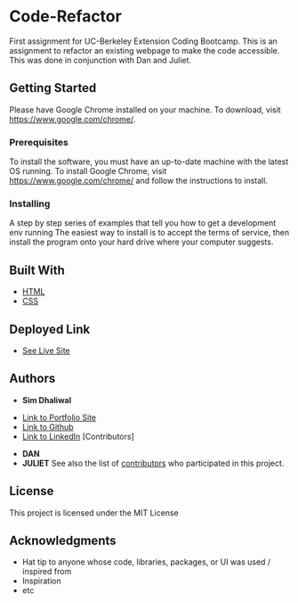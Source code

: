 # Code-Refactor
First assignment for UC-Berkeley Extension Coding Bootcamp. This is an assignment to refactor an existing webpage to make the code accessible. This was done in conjunction with Dan and Juliet.
## Getting Started
Please have Google Chrome installed on your machine. To download, visit https://www.google.com/chrome/.
### Prerequisites
To install the software, you must have an up-to-date machine with the latest OS running. To install Google Chrome, visit https://www.google.com/chrome/ and follow the instructions to install.
### Installing
A step by step series of examples that tell you how to get a development env running
The easiest way to install is to accept the terms of service, then install the program onto your hard drive where your computer suggests.
## Built With
* [HTML](https://developer.mozilla.org/en-US/docs/Web/HTML)
* [CSS](https://developer.mozilla.org/en-US/docs/Web/CSS)
## Deployed Link
* [See Live Site](#)
## Authors
* **Sim Dhaliwal**
- [Link to Portfolio Site](#)
- [Link to Github](https://github.com/Simsam95)
- [Link to LinkedIn](https://www.linkedin.com/in/simran-dhaliwal-5a2a9a1a3/)
[Contributors]
* **DAN**
* **JULIET**
See also the list of [contributors](https://github.com/your/project/contributors) who participated in this project.
## License
This project is licensed under the MIT License
## Acknowledgments
* Hat tip to anyone whose code, libraries, packages, or UI was used  / inspired from
* Inspiration
* etc